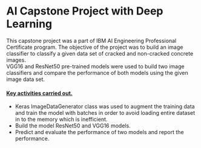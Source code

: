 # AI Capstone Project with Deep Learning
This capstone project was a part of IBM AI Engineering Professional Certificate program. The objective of the project was to build an image classifier to classify a given data set of cracked and non-cracked concrete images.  
VGG16 and ResNet50 pre-trained models were used to build two image classifiers and compare the performance of both models using the given image data set.  

#### <ins> Key activities carried out. </ins>
 - Keras ImageDataGenerator class was used to augment the training data and train the model with batches in order to avoid loading entire dataset in to the memory which is inefficient.
 - Build the model ResNet50 and VGG16 models.
 - Predict and evaluate the performance of two models and report the performance.


